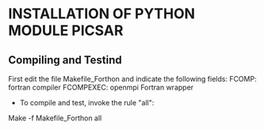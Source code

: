 **INSTALLATION OF PYTHON MODULE PICSAR**
============================================================

**Compiling and Testind**
-------------
First edit the file Makefile_Forthon and indicate the following fields: 
FCOMP: fortran compiler 
FCOMPEXEC: openmpi Fortran wrapper 

- To compile and test, invoke the rule "all": 

Make -f Makefile_Forthon all

